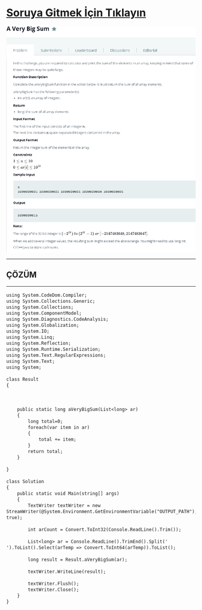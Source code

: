 # [Soruya Gitmek İçin Tıklayın](https://www.hackerrank.com/challenges/a-very-big-sum/problem)

![Soru Metni](https://github.com/devrimmehmet/Kodluyoruz-Bootcamp-134/blob/master/HackerRank/1003-a-very-big-sum/a-very-big-sum.png?raw=true)

---
## ÇÖZÜM
---

    using System.CodeDom.Compiler;
    using System.Collections.Generic;
    using System.Collections;
    using System.ComponentModel;
    using System.Diagnostics.CodeAnalysis;
    using System.Globalization;
    using System.IO;
    using System.Linq;
    using System.Reflection;
    using System.Runtime.Serialization;
    using System.Text.RegularExpressions;
    using System.Text;
    using System;

    class Result
    {   

        

        public static long aVeryBigSum(List<long> ar)
        {
            long total=0;
            foreach(var item in ar)
            {
                total += item;
            }
            return total;
        }   

    }

    class Solution
    {
        public static void Main(string[] args)
        {
            TextWriter textWriter = new StreamWriter(@System.Environment.GetEnvironmentVariable("OUTPUT_PATH"), true);

            int arCount = Convert.ToInt32(Console.ReadLine().Trim());

            List<long> ar = Console.ReadLine().TrimEnd().Split(' ').ToList().Select(arTemp => Convert.ToInt64(arTemp)).ToList();

            long result = Result.aVeryBigSum(ar);

            textWriter.WriteLine(result);

            textWriter.Flush();
            textWriter.Close();
        }
    }